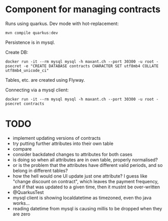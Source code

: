 # Component for managing contracts

Runs using quarkus. Dev mode with hot-replacement:

    mvn compile quarkus:dev

Persistence is in mysql.

Create DB:

    docker run -it --rm mysql mysql -h maxant.ch --port 30300 -u root -psecret -e "CREATE DATABASE contracts CHARACTER SET utf8mb4 COLLATE utf8mb4_unicode_ci"

Tables, etc. are created using Flyway.

Connecting via a mysql client:

    docker run -it --rm mysql mysql -h maxant.ch --port 30300 -u root -psecret contracts

# TODO

- implement updating versions of contracts
- try putting further attributes into their own table
- compare
- consider backdated changes to attributes for both cases
- is doing so when all attributes are in own table, properly normalised?
- or is the problem that the attributes have different valid periods, and so belong in different tables?
- how the hell would one UI update just one attribute? I guess  like "change discount on contract", which leaves the payment frequency, and if that was updated to a given time, then it mustnt be over-written
- @QuarkusTest
- mysql client is showing localdatetime as timezoned, even tho java works...
- reading datetime from mysql is causing millis to be dropped when they are zero
